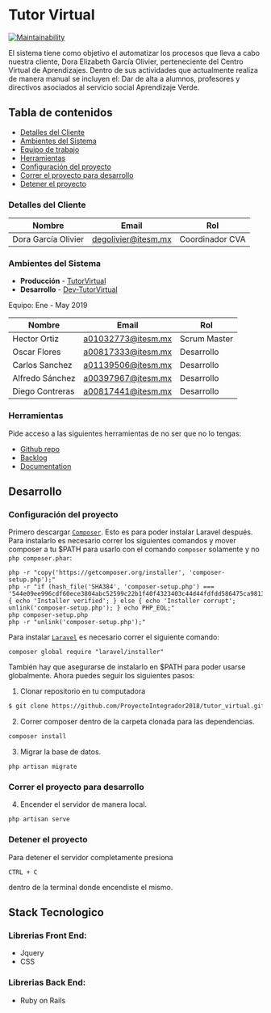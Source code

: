 # Tutor Virtual

[![Maintainability](https://api.codeclimate.com/v1/badges/ba4ca1e8e93e5cef25d7/maintainability)](https://codeclimate.com/github/ProyectoIntegrador2018/tutor_virtual/maintainability)

El sistema tiene como objetivo el automatizar los procesos que lleva a cabo nuestra cliente, Dora Elizabeth García Olivier, perteneciente del Centro Virtual de Aprendizajes. Dentro de sus actividades que actualmente realiza de manera manual se incluyen el: Dar de alta a alumnos, profesores y directivos asociados al servicio social Aprendizaje Verde.

## Tabla de contenidos

* [Detalles del Cliente](#detalles-del-cliente)
* [Ambientes del Sistema](#ambientes-del-sistema)
* [Equipo de trabajo](#equipo-de-trabajo)
* [Herramientas](#herramientas)
* [Configuración del proyecto](#Configuración-del-proyecto)
* [Correr el proyecto para desarrollo](#Correr-el-proyecto-para-desarrollo)
* [Detener el proyecto](#Detener-el-proyecto)

### Detalles del Cliente

| Nombre              | Email               | Rol              |
| ------------------- | ------------------- | ---------------- |
| Dora García Olivier | degolivier@itesm.mx | Coordinador CVA  |


### Ambientes del Sistema

* **Producción** - [TutorVirtual](http://tutorvirtual.herokuapp.com/)
* **Desarrollo** - [Dev-TutorVirtual](http://dev-tutorvirtual.herokuapp.com/)

Equipo: Ene - May 2019

| Nombre             | Email              | Rol          |
| ------------------ | ------------------ | ------------ |
| Hector Ortiz       | a01032773@itesm.mx | Scrum Master |
| Oscar Flores       | a00817333@itesm.mx | Desarrollo   |
| Carlos Sanchez     | a01139506@itesm.mx | Desarrollo   |
| Alfredo Sánchez    | a00397967@itesm.mx | Desarrollo   |
| Diego Contreras    | a00817441@itesm.mx | Desarrollo   |

### Herramientas

Pide acceso a las siguientes herramientas de no ser que no lo tengas:

* [Github repo](https://github.com/ProyectoIntegrador2018/tutor_virtual)
* [Backlog](https://github.com/ProyectoIntegrador2018/tutor_virtual/projects/2)
* [Documentation](https://drive.google.com/drive/folders/16hcLTaW8YtWHzEUo9VfwR-Qjewcsap-G?usp=sharing)

## Desarrollo

### Configuración del proyecto

Primero descargar [`Composer`](https://getcomposer.org/download/). Esto es para poder instalar Laravel después.
Para instalarlo es necesario correr los siguientes comandos y mover composer a tu $PATH para usarlo con el comando ```composer``` solamente y no ```php composer.phar```:

```
php -r "copy('https://getcomposer.org/installer', 'composer-setup.php');"
php -r "if (hash_file('SHA384', 'composer-setup.php') === '544e09ee996cdf60ece3804abc52599c22b1f40f4323403c44d44fdfdd586475ca9813a858088ffbc1f233e9b180f061') { echo 'Installer verified'; } else { echo 'Installer corrupt'; unlink('composer-setup.php'); } echo PHP_EOL;"
php composer-setup.php
php -r "unlink('composer-setup.php');"
```

Para instalar [`Laravel`](https://laravel.com/docs/5.7) es necesario correr el siguiente comando:

```
composer global require "laravel/installer"
```

También hay que asegurarse de instalarlo en $PATH para poder usarse globalmente.
Ahora puedes seguir los siguientes pasos:

1. Clonar repositorio en tu computadora

```bash
$ git clone https://github.com/ProyectoIntegrador2018/tutor_virtual.git
```

2. Correr composer dentro de la carpeta clonada para las dependencias.

```bash
composer install
```

3. Migrar la base de datos.

```
php artisan migrate
```

### Correr el proyecto para desarrollo

4. Encender el servidor de manera local.

```
php artisan serve
```

### Detener el proyecto

Para detener el servidor completamente presiona

```
CTRL + C
```

dentro de la terminal donde encendiste el mismo.

## Stack Tecnologico

### Librerias Front End:
* Jquery
* CSS

### Librerias Back End:

* Ruby on Rails


